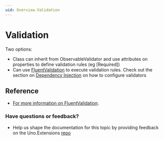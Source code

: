```yaml
---
uid: Overview.Validation
---
```

# Validation

Two options:
- Class can inherit from ObservableValidator and use attributes on properties to define validation rules (eg [Required])
- Can use [FluentValidation](https://www.nuget.org/packages/FluentValidation/) to execute validation rules. Check out the section on [Dependency Injection](https://docs.fluentvalidation.net/en/latest/di.html#) on how to configure validators

## Reference

- [For more information on FluentValidation](https://fluentvalidation.net/).

### Have questions or feedback?

* Help us shape the documentation for this topic by providing feedback on the Uno.Extensions [repo](https://github.com/unoplatform/uno.extensions/discussions/categories/general)